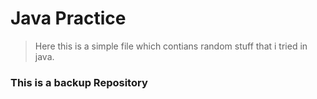 # Java Practice

> Here this is a simple file which contians random stuff that i tried in java.

### This is a backup Repository

